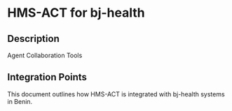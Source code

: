 # HMS-ACT for bj-health

## Description

Agent Collaboration Tools

## Integration Points

This document outlines how HMS-ACT is integrated with bj-health systems in Benin.
